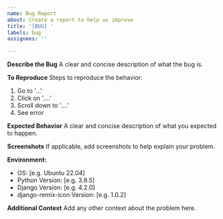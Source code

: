 ```yaml
---
name: Bug Report
about: Create a report to help us improve
title: '[BUG] '
labels: bug
assignees: ''

---
```


**Describe the Bug**
A clear and concise description of what the bug is.

**To Reproduce**
Steps to reproduce the behavior:
1. Go to '...'
2. Click on '....'
3. Scroll down to '....'
4. See error

**Expected Behavior**
A clear and concise description of what you expected to happen.

**Screenshots**
If applicable, add screenshots to help explain your problem.

**Environment:**
 - OS: [e.g. Ubuntu 22.04]
 - Python Version: [e.g. 3.9.5]
 - Django Version: [e.g. 4.2.0]
 - django-remix-icon Version: [e.g. 1.0.2]

**Additional Context**
Add any other context about the problem here.
